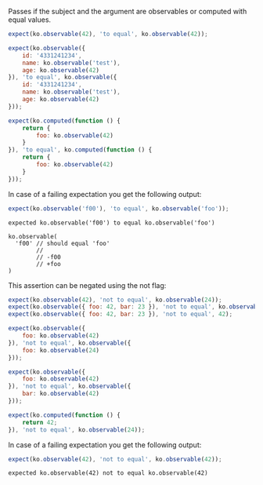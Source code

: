 Passes if the subject and the argument are observables or computed
with equal values.

```js
expect(ko.observable(42), 'to equal', ko.observable(42));

expect(ko.observable({
    id: '4331241234',
    name: ko.observable('test'),
    age: ko.observable(42)
}), 'to equal', ko.observable({
    id: '4331241234',
    name: ko.observable('test'),
    age: ko.observable(42)
}));

expect(ko.computed(function () {
    return {
        foo: ko.observable(42)
    }
}), 'to equal', ko.computed(function () {
    return {
        foo: ko.observable(42)
    }
}));
```

In case of a failing expectation you get the following output:

```js
expect(ko.observable('f00'), 'to equal', ko.observable('foo'));
```

```output
expected ko.observable('f00') to equal ko.observable('foo')

ko.observable(
  'f00' // should equal 'foo'
        //
        // -f00
        // +foo
)
```

This assertion can be negated using the not flag:

```js
expect(ko.observable(42), 'not to equal', ko.observable(24));
expect(ko.observable({ foo: 42, bar: 23 }), 'not to equal', ko.observable({ foo: 42, bar: 24 }));
expect(ko.observable({ foo: 42, bar: 23 }), 'not to equal', 42);

expect(ko.observable({
    foo: ko.observable(42)
}), 'not to equal', ko.observable({
    foo: ko.observable(24)
}));

expect(ko.observable({
    foo: ko.observable(42)
}), 'not to equal', ko.observable({
    bar: ko.observable(42)
}));

expect(ko.computed(function () {
    return 42;
}), 'not to equal', ko.observable(24));
```

In case of a failing expectation you get the following output:

```js
expect(ko.observable(42), 'not to equal', ko.observable(42));
```

```output
expected ko.observable(42) not to equal ko.observable(42)
```
